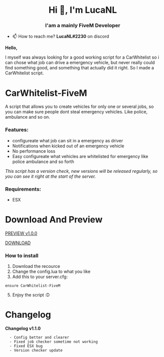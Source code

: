 <h1 align="center">Hi 👋, I'm LucaNL</h1>
<h3 align="center">I'am a mainly FiveM Developer</h3>

- 📫 How to reach me? **LucaNL#2230** on discord

**Hello,**

I myself was always looking for a good working script for a CarWhitelist so i can chose what job can drive a emergency vehicle, but never really could find something good, and something that actually did it right. So I made a CarWhitelist script.

# CarWhitelist-FiveM
A script that allows you to create vehicles for only one or several jobs, so you can make sure people dont steal emergency vehicles. Like police, ambulance and so on.

### Features:

- configureate what job can sit in a emergency as driver
- Notifications when kicked out of an emergency vehicle
- No performance loss
- Easy configureate what vehicles are whitelisted for emergency like police ambulance and so forth

_This script has a version check, new versions will be released regularly, so you can see it right at the start of the server._

### Requirements:
- ESX
  
# Download And Preview
[PREVIEW v1.0.0](https://youtu.be/9GgRlp84NBM)

[DOWNLOAD](https://github.com/LucaNL/CarWhitelist-FiveM/archive/refs/heads/main.zip) 

### How to install
1. Download the recource
2. Change the config.lua to what you like
4. Add this to your server.cfg:
```
ensure CarWhitelist-FiveM
```
5. Enjoy the script :D

# Changelog
**Changelog v1.1.0**
```
  - Config better and clearer
  - Fixed job checker sometime not working
  - Fixed ESX bug
  - Version checker update
```
